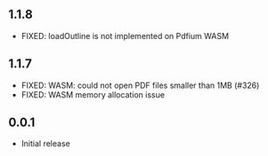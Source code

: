 ## 1.1.8

* FIXED: loadOutline is not implemented on Pdfium WASM

## 1.1.7

* FIXED: WASM: could not open PDF files smaller than 1MB (#326)
* FIXED: WASM memory allocation issue

## 0.0.1

* Initial release
